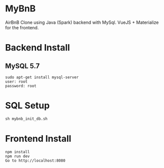 # MyBnB

AirBnB Clone using Java (Spark) backend with MySql. VueJS + Materialize for the frontend.

# Backend Install
## MySQL 5.7
```
sudo apt-get install mysql-server
user: root
password: root
```

# SQL Setup
```sql
sh mybnb_init_db.sh
```

# Frontend Install
```
npm install
npm run dev
Go to http://localhost:8080
```


